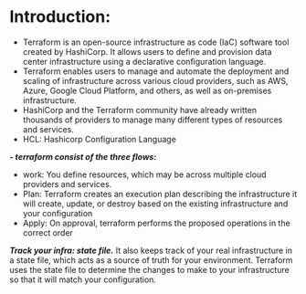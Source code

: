 # Introduction:
- Terraform is an open-source infrastructure as code (IaC) software tool created by HashiCorp. It allows users to define and provision data center infrastructure using a declarative
  configuration language.
- Terraform enables users to manage and automate the deployment and scaling of infrastructure across various cloud providers, such as AWS, Azure, Google Cloud Platform, and others,
  as well as on-premises infrastructure.
- HashiCorp and the Terraform community have already written thousands of providers to manage many different types of resources and services.
- HCL: Hashicorp Configuration Language
  
***- terraform consist of the three flows:***
- work: You define resources, which may be across multiple cloud providers and services.
- Plan: Terraform creates an execution plan describing the infrastructure it will create, update, or destroy based on the existing infrastructure and your configuration
- Apply: On approval, terraform performs the proposed operations in the correct order

***Track your infra: state file.***
It also keeps track of your real infrastructure in a state file, which acts as a source of truth for your environment. 
Terraform uses the state file to determine the changes to make to your infrastructure so that it will match your configuration.

